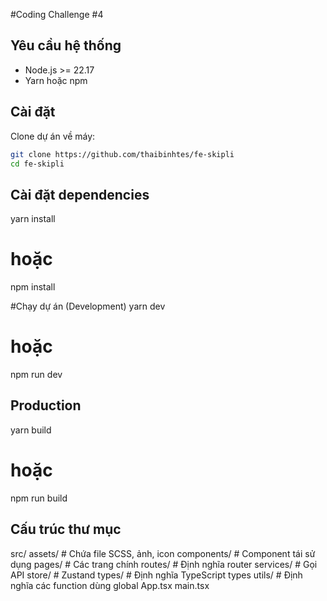 #Coding Challenge #4


## **Yêu cầu hệ thống**
- Node.js >= 22.17
- Yarn hoặc npm

## **Cài đặt**
Clone dự án về máy:
```bash
git clone https://github.com/thaibinhtes/fe-skipli
cd fe-skipli
```

## **Cài đặt dependencies**
yarn install
# hoặc
npm install

#Chạy dự án (Development)
yarn dev
# hoặc
npm run dev

## **Production**
yarn build
# hoặc
npm run build

## **Cấu trúc thư mục**
src/
  assets/        # Chứa file SCSS, ảnh, icon
  components/    # Component tái sử dụng
  pages/         # Các trang chính
  routes/        # Định nghĩa router
  services/      # Gọi API
  store/         # Zustand 
  types/         # Định nghĩa TypeScript types
  utils/         # Định nghĩa các function dùng global
  App.tsx
  main.tsx


